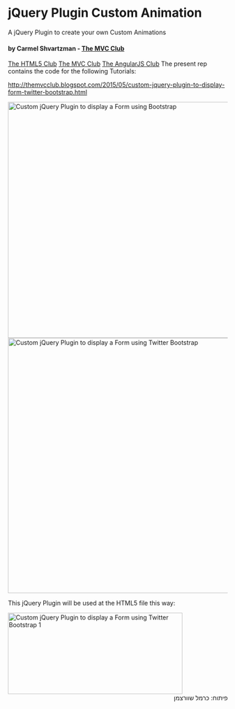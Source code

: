 # jQuery Plugin Custom Animation
A jQuery Plugin to create your own Custom Animations
#### by Carmel Shvartzman - <a href="http://themvcclub.blogspot.com">The MVC Club</a>
<a href="http://thehtml5club.blogspot.co.il/">The HTML5 Club</a>
<a href="http://carmelsoft.blogspot.co.il/">The MVC Club</a>
<a href="http://angularjsclub.blogspot.co.il/">The AngularJS Club</a>
The present rep contains the code for the following Tutorials:

http://themvcclub.blogspot.com/2015/05/custom-jquery-plugin-to-display-form-twitter-bootstrap.html

<a href="http://themvcclub.blogspot.com/2015/05/custom-jquery-plugin-to-display-form-twitter-bootstrap.html">
<img alt="Custom jQuery Plugin to display a Form using Bootstrap        " border="0" src="http://1.bp.blogspot.com/-9Tv3pCHfsvs/VUiMyupkV-I/AAAAAAAAKeA/Do_493NFiTM/s640/15.png" height="540" width="558" />

<img alt="Custom jQuery Plugin to display a Form using Twitter Bootstrap        " border="0" src="http://2.bp.blogspot.com/-GBkX6Y7fq_U/VUiMyggWE8I/AAAAAAAAKdo/3TeEzuuvamA/s640/14.png" height="584" width="560" />
</a>

This jQuery Plugin will be used at the HTML5 file this way:

<img alt="Custom jQuery Plugin to display a Form using Twitter Bootstrap       1 " border="0" src="http://4.bp.blogspot.com/-Ivul7_Zl_Lo/VUiMzgko_OI/AAAAAAAAKd0/xJLfexKM9Vw/s400/17.png" height="186" width="400" />


<div style="direction: rtl;">
פיתוח: כרמל שוורצמן</div>

